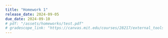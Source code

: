 ```yaml
---
title: "Homework 1"
release_date: 2024-09-05
due_date: 2024-09-10
# pdf: "/assets/homeworks/test.pdf"
# gradescope_link: "https://canvas.mit.edu/courses/28217/external_tools/369"
---
```

